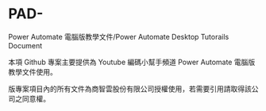 # PAD-
Power Automate 電腦版教學文件/Power Automate Desktop Tutorails Document

本項 Github 專案主要提供為 Youtube 編碼小幫手頻道 Power Automate 電腦版教學文件使用。

版專案項目內的所有文件為商智雲股份有限公司授權使用，若需要引用請取得該公司之同意權。
